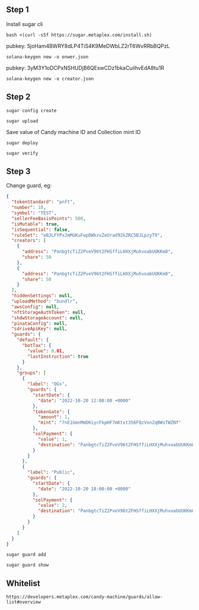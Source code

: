 ## Step 1

Install sugar cli

```
bash <(curl -sSf https://sugar.metaplex.com/install.sh)
```

pubkey: 5joHam4BWRY8dLP4TiS4K9MeDWbLZ2rT6WvRRbBQPzL

```
solana-keygen new -o onwer.json
```

pubkey: 3yM3Y1oDCPxNSHUDjB6QEswCDz1bkaCuiihvEdA8tu1R

```
solana-keygen new -o creator.json
```

## Step 2

```
sugar config create
```

```
sugar upload
```

Save value of Candy machine ID and Collection mint ID

```
sugar deploy
```

```
sugar verify
```

## Step 3

Change guard, eg:

```json
{
  "tokenStandard": "pnft",
  "number": 10,
  "symbol": "TEST",
  "sellerFeeBasisPoints": 500,
  "isMutable": true,
  "isSequential": false,
  "ruleSet": "eBJLFYPxJmMGKuFwpDWkzxZeUrad92kZRC5BJLpzyT9",
  "creators": [
    {
      "address": "PanbgtcTiZ2PveV96t2FHSffiLHXXjMuhvoabUUKKm8",
      "share": 50
    },
    {
      "address": "PanbgtcTiZ2PveV96t2FHSffiLHXXjMuhvoabUUKKm8",
      "share": 50
    }
  ],
  "hiddenSettings": null,
  "uploadMethod": "bundlr",
  "awsConfig": null,
  "nftStorageAuthToken": null,
  "shdwStorageAccount": null,
  "pinataConfig": null,
  "sdriveApiKey": null,
  "guards": {
    "default": {
      "botTax": {
        "value": 0.01,
        "lastInstruction": true
      }
    },
    "groups": [
      {
        "label": "OGs",
        "guards": {
          "startDate": {
            "date": "2022-10-20 12:00:00 +0000"
          },
          "tokenGate": {
            "amount": 1,
            "mint": "7nE1GmnMmDKiycFkpHF7mKtxt356FQzVonZqBWsTWZNf"
          },
          "solPayment": {
            "value": 1,
            "destination": "PanbgtcTiZ2PveV96t2FHSffiLHXXjMuhvoabUUKKm8"
          }
        }
      },
      {
        "label": "Public",
        "guards": {
          "startDate": {
            "date": "2022-10-20 18:00:00 +0000"
          },
          "solPayment": {
            "value": 2,
            "destination": "PanbgtcTiZ2PveV96t2FHSffiLHXXjMuhvoabUUKKm8"
          }
        }
      }
    ]
  }
}
```

```
sugar guard add
```

```
sugar guard show
```

## Whitelist

```link
https://developers.metaplex.com/candy-machine/guards/allow-list#overview
```